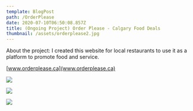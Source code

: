 ```yaml
---
template: BlogPost
path: /OrderPlease
date: 2020-07-10T06:50:08.857Z
title: (Ongoing Project) Order Please - Calgary Food Deals
thumbnail: /assets/orderplease2.jpg
---
```

About the project: I created this website for local restaurants to use it as a platform to promote food and service.

[www.orderplease.ca](www.orderplease.ca)

![](/assets/orderplease2.jpg)

![](/assets/orderplease.jpg)

![](/assets/107857322_2787235791497796_7629282807789065054_n.png)
